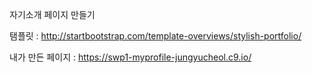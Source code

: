 자기소개 페이지 만들기

탬플릿 : http://startbootstrap.com/template-overviews/stylish-portfolio/

내가 만든 페이지 : https://swp1-myprofile-jungyucheol.c9.io/